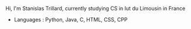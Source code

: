 Hi, I'm Stanislas Trillard, currently studying CS in Iut du Limousin in France

 * Languages : Python, Java, C, HTML, CSS, CPP

<!---
strillard/strillard is a ✨ special ✨ repository because its `README.md` (this file) appears on your GitHub profile.
You can click the Preview link to take a look at your changes.
--->
